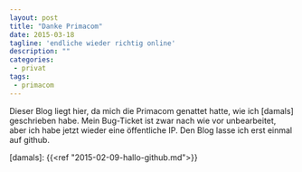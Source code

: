 ```yaml
---
layout: post
title: "Danke Primacom"
date: 2015-03-18
tagline: 'endliche wieder richtig online'
description: ""
categories: 
 - privat
tags:
 - primacom
---
```



Dieser Blog liegt hier, da mich die Primacom genattet hatte, wie ich [damals] geschrieben habe.
Mein Bug-Ticket ist zwar nach wie vor unbearbeitet, aber ich habe jetzt wieder eine öffentliche
IP. Den Blog lasse ich erst einmal auf github.


[damals]: {{<ref "2015-02-09-hallo-github.md">}}
